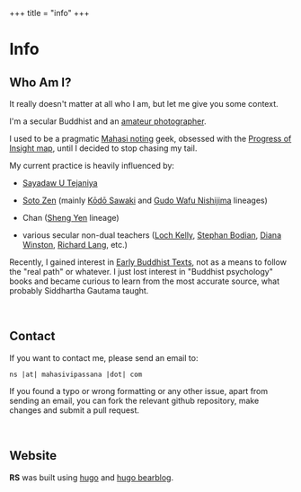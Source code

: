 +++
title = "info"
+++

# Info

## Who Am I?

It really doesn't matter at all who I am, but let me give you some context.

I'm a secular Buddhist and an [amateur photographer](https://vlzetko.com).

I used to be a pragmatic [Mahasi noting](https://mahasivipassana.com) geek, obsessed with the [Progress of Insight map](https://mahasivipassana.com/the-progress-of-insight-map/), until I decided to stop chasing my tail.

My current practice is heavily influenced by:
 
- [Sayadaw U Tejaniya](https://ashintejaniya.org/)

- [Soto Zen](https://www.sotozen.com/eng) (mainly [Kōdō Sawaki](https://en.wikipedia.org/wiki/K%C5%8Dd%C5%8D_Sawaki) and [Gudo Wafu Nishijima](https://en.wikipedia.org/wiki/Gud%C5%8D_Wafu_Nishijima) lineages)

- Chan ([Sheng Yen](https://en.wikipedia.org/wiki/Sheng-yen) lineage)

- various secular non-dual teachers ([Loch Kelly](https://lochkelly.org), [Stephan Bodian](https://www.stephanbodian.org/), [Diana Winston](https://dianawinston.com), [Richard Lang](https://www.headless.org/contact/richard-lang.htm), etc.)


Recently, I gained interest in [Early Buddhist Texts](https://suttacentral.net/), not as a means to follow the "real path" or whatever. I just lost interest in "Buddhist psychology" books and became curious to learn from the most accurate source, what probably Siddhartha Gautama taught.

&nbsp;
## Contact

If you want to contact me, please send an email to: 

``ns |at| mahasivipassana |dot| com`` 


If you found a typo or wrong formatting or any other issue, apart from sending an email, you can fork the relevant github repository, make changes and submit a pull request.

&nbsp;
## Website

**RS** was built using [hugo](https://gohugo.io/) and  [hugo bearblog](https://github.com/janraasch/hugo-bearblog).
